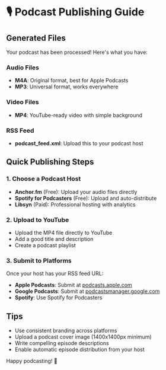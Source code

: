 # 🎙️ Podcast Publishing Guide

## Generated Files

Your podcast has been processed! Here's what you have:

### Audio Files
- **M4A**: Original format, best for Apple Podcasts
- **MP3**: Universal format, works everywhere

### Video Files
- **MP4**: YouTube-ready video with simple background

### RSS Feed
- **podcast_feed.xml**: Upload this to your podcast host

## Quick Publishing Steps

### 1. Choose a Podcast Host
- **Anchor.fm** (Free): Upload your audio files directly
- **Spotify for Podcasters** (Free): Upload and auto-distribute
- **Libsyn** (Paid): Professional hosting with analytics

### 2. Upload to YouTube
- Upload the MP4 file directly to YouTube
- Add a good title and description
- Create a podcast playlist

### 3. Submit to Platforms
Once your host has your RSS feed URL:
- **Apple Podcasts**: Submit at [podcasts.apple.com](https://podcasts.apple.com)
- **Google Podcasts**: Submit at [podcastsmanager.google.com](https://podcastsmanager.google.com)
- **Spotify**: Use Spotify for Podcasters

## Tips
- Use consistent branding across platforms
- Upload a podcast cover image (1400x1400px minimum)
- Write compelling episode descriptions
- Enable automatic episode distribution from your host

Happy podcasting! 🎉
